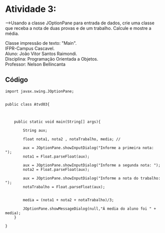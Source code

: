 # Atividade 3:

-->Usando a classe JOptionPane para entrada de dados, crie uma classe que receba a nota de duas provas e de um trabalho. Calcule e mostre a média.

Classe impressão de texto: "Main".     
IFPR-Campus Cascavel.     
Aluno: João Vitor Santos Raimondi.     
Disciplina: Programação Orientada a Objetos.     
Professor: Nelson Bellincanta     


## Código
```
import javax.swing.JOptionPane;


public class Atvd03{

 

    public static void main(String[] args){

        String aux;

        float nota1, nota2 , notaTrabalho, media; //

        aux = JOptionPane.showInputDialog("Informe a primeira nota: ");
        nota1 = Float.parseFloat(aux);
        
        aux = JOptionPane.showInputDialog("Informe a segunda nota: ");
        nota2 = Float.parseFloat(aux);

        aux = JOptionPane.showInputDialog("Informe a nota do trabalho: ");
        notaTrabalho = Float.parseFloat(aux);


        media = (nota1 + nota2 + notaTrabalho)/3;
        
        JOptionPane.showMessageDialog(null,"Á media do aluno foi " + media);
    }

}
```


